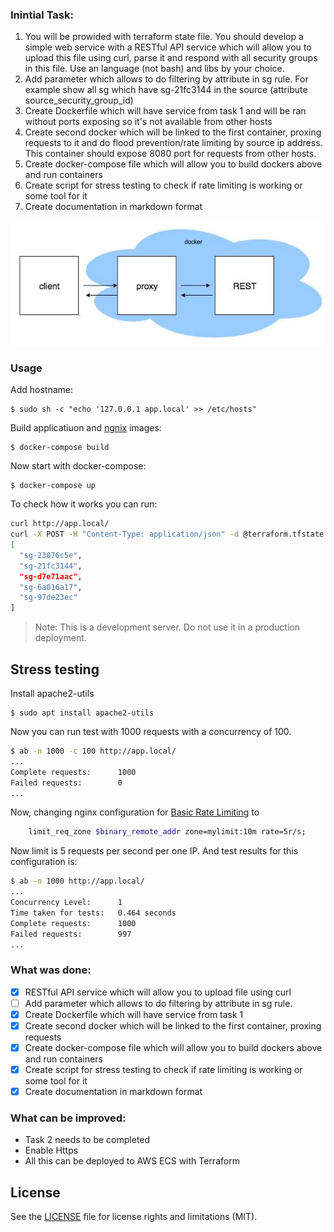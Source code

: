 ### Inintial Task:
1. You will be prowided with terraform state file. You should develop a simple web service
with a RESTful API service which will allow you to upload this file using curl, parse it and
respond with all security groups in this file. Use an language (not bash) and libs by your
choice.
2. Add parameter which allows to do filtering by attribute in sg rule. For example show all
sg which have sg-21fc3144 in the source (attribute source_security_group_id)
3. Create Dockerfile which will have service from task 1 and will be ran without ports
exposing so it's not available from other hosts
4. Create second docker which will be linked to the first container, proxing requests to it
and do flood prevention/rate limiting by source ip address. This container should expose
8080 port for requests from other hosts.
5. Create docker-compose file which will allow you to build dockers above and run containers
6. Create script for stress testing to check if rate limiting is working or some tool for it
7. Create documentation in markdown format


![Alt text](communications.jpg?raw=true "Communications")

### Usage 
Add hostname:

    $ sudo sh -c "echo '127.0.0.1 app.local' >> /etc/hosts"

Build applicatiuon and [ngnix](https://nginx.org/) images: 

    $ docker-compose build

Now start with docker-compose: 

    $ docker-compose up


To check how it works you can run:

```sh
curl http://app.local/
curl -X POST -H "Content-Type: application/json" -d @terraform.tfstate http://app.local/
[
  "sg-23076c5e", 
  "sg-21fc3144", 
  "sg-d7e71aac", 
  "sg-6a016a17", 
  "sg-97de23ec"
]
```


> Note: This is a development server. Do not use it in a production deployment.

## Stress testing
Install apache2-utils

    $ sudo apt install apache2-utils

Now you can run test with 1000 requests with a concurrency of 100.
```sh
$ ab -n 1000 -c 100 http://app.local/
...
Complete requests:      1000
Failed requests:        0
...

```

Now, changing nginx configuration for [Basic Rate Limiting](https://www.nginx.com/blog/rate-limiting-nginx/#Configuring-Basic-Rate-Limiting) to
```sh
    limit_req_zone $binary_remote_addr zone=mylimit:10m rate=5r/s; 
```
Now limit is 5 requests per second per one IP. And test results for this configuration is:
```sh
$ ab -n 1000 http://app.local/
...
Concurrency Level:      1
Time taken for tests:   0.464 seconds
Complete requests:      1000
Failed requests:        997
...
```

### What was done:
- [x] RESTful API service which will allow you to upload file using curl
- [ ] Add parameter which allows to do filtering by attribute in sg rule.
- [x] Create Dockerfile which will have service from task 1 
- [x] Create second docker which will be linked to the first container, proxing requests 
- [x] Create docker-compose file which will allow you to build dockers above and run containers
- [x] Create script for stress testing to check if rate limiting is working or some tool for it
- [x] Create documentation in markdown format

### What can be improved:       
- Task 2 needs to be completed
- Enable Https 
- All this can be deployed to AWS ECS with Terraform 

## License

See the [LICENSE](LICENSE.md) file for license rights and limitations (MIT).
